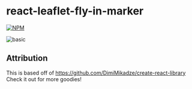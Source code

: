 # react-leaflet-fly-in-marker

[![NPM](https://img.shields.io/npm/v/react-leaflet-fly-in-marker.svg)](https://www.npmjs.com/package/react-leaflet-fly-in-marker)

<img src="readme_images/fly-in-markers.gif" alt="basic">

## Attribution
This is based off of https://github.com/DimiMikadze/create-react-library
Check it out for more goodies!
